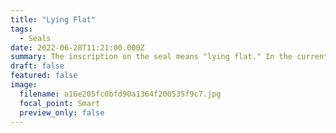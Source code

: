 ```yaml
---
title: "Lying Flat"
tags:
  - Seals
date: 2022-06-28T11:21:00.000Z
summary: The inscription on the seal means "lying flat." In the current educational landscape in China, this concept is actually quite controversial. People often disdain practices such as extracurricular tutoring, advanced learning, and academic competitions as they go against the idea of "lying flat," yet they find themselves compelled to follow the mainstream.
draft: false
featured: false
image:
  filename: a16e205fc0bfd90a1364f200535f9c7.jpg
  focal_point: Smart
  preview_only: false
---
```

